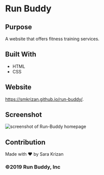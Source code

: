 # Run Buddy

## Purpose
A website that offers fitness training services.

## Built With
* HTML
* CSS

## Website
https://smkrizan.github.io/run-buddy/.

## Screenshot
<img src="/images/Screenshot-run-buddy.jpg" alt="screenshot of Run-Buddy homepage">

## Contribution
Made with ❤️ by Sara Krizan

### &copy;2019 Run Buddy, Inc
